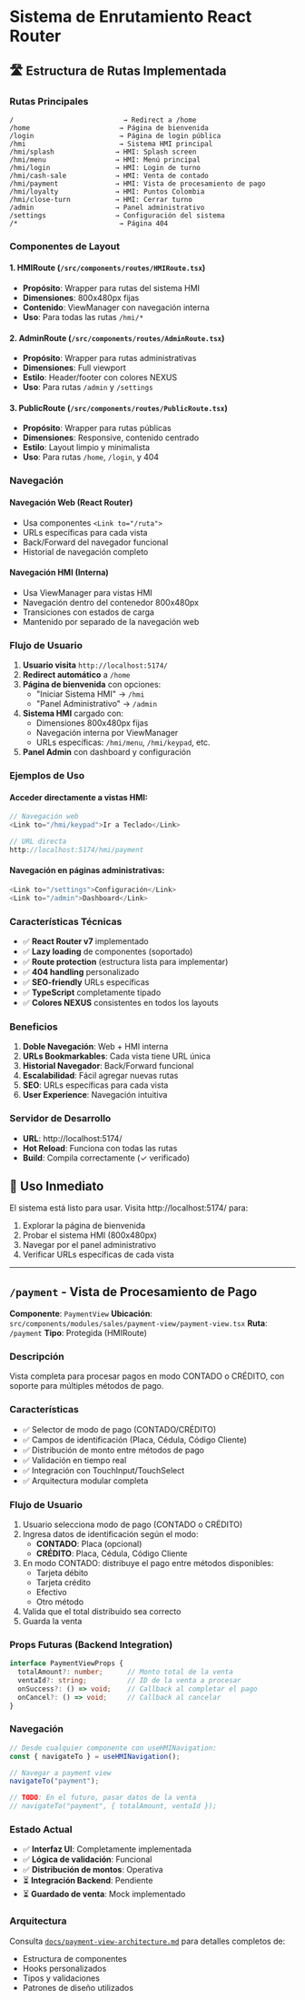 # Sistema de Enrutamiento React Router

## 🛣️ **Estructura de Rutas Implementada**

### **Rutas Principales**

```
/                           → Redirect a /home
/home                      → Página de bienvenida
/login                     → Página de login pública
/hmi                       → Sistema HMI principal
/hmi/splash               → HMI: Splash screen
/hmi/menu                 → HMI: Menú principal
/hmi/login                → HMI: Login de turno
/hmi/cash-sale            → HMI: Venta de contado
/hmi/payment              → HMI: Vista de procesamiento de pago
/hmi/loyalty              → HMI: Puntos Colombia
/hmi/close-turn           → HMI: Cerrar turno
/admin                    → Panel administrativo
/settings                 → Configuración del sistema
/*                         → Página 404
```

### **Componentes de Layout**

#### **1. HMIRoute** (`/src/components/routes/HMIRoute.tsx`)
- **Propósito**: Wrapper para rutas del sistema HMI
- **Dimensiones**: 800x480px fijas
- **Contenido**: ViewManager con navegación interna
- **Uso**: Para todas las rutas `/hmi/*`

#### **2. AdminRoute** (`/src/components/routes/AdminRoute.tsx`)
- **Propósito**: Wrapper para rutas administrativas
- **Dimensiones**: Full viewport
- **Estilo**: Header/footer con colores NEXUS
- **Uso**: Para rutas `/admin` y `/settings`

#### **3. PublicRoute** (`/src/components/routes/PublicRoute.tsx`)
- **Propósito**: Wrapper para rutas públicas
- **Dimensiones**: Responsive, contenido centrado
- **Estilo**: Layout limpio y minimalista
- **Uso**: Para rutas `/home`, `/login`, y 404

### **Navegación**

#### **Navegación Web (React Router)**
- Usa componentes `<Link to="/ruta">`
- URLs específicas para cada vista
- Back/Forward del navegador funcional
- Historial de navegación completo

#### **Navegación HMI (Interna)**
- Usa ViewManager para vistas HMI
- Navegación dentro del contenedor 800x480px
- Transiciones con estados de carga
- Mantenido por separado de la navegación web

### **Flujo de Usuario**

1. **Usuario visita** `http://localhost:5174/`
2. **Redirect automático** a `/home`
3. **Página de bienvenida** con opciones:
   - "Iniciar Sistema HMI" → `/hmi`
   - "Panel Administrativo" → `/admin`
4. **Sistema HMI** cargado con:
   - Dimensiones 800x480px fijas
   - Navegación interna por ViewManager
   - URLs específicas: `/hmi/menu`, `/hmi/keypad`, etc.
5. **Panel Admin** con dashboard y configuración

### **Ejemplos de Uso**

#### **Acceder directamente a vistas HMI:**
```javascript
// Navegación web
<Link to="/hmi/keypad">Ir a Teclado</Link>

// URL directa
http://localhost:5174/hmi/payment
```

#### **Navegación en páginas administrativas:**
```javascript
<Link to="/settings">Configuración</Link>
<Link to="/admin">Dashboard</Link>
```

### **Características Técnicas**

- ✅ **React Router v7** implementado
- ✅ **Lazy loading** de componentes (soportado)
- ✅ **Route protection** (estructura lista para implementar)
- ✅ **404 handling** personalizado
- ✅ **SEO-friendly** URLs específicas
- ✅ **TypeScript** completamente tipado
- ✅ **Colores NEXUS** consistentes en todos los layouts

### **Beneficios**

1. **Doble Navegación**: Web + HMI interna
2. **URLs Bookmarkables**: Cada vista tiene URL única
3. **Historial Navegador**: Back/Forward funcional
4. **Escalabilidad**: Fácil agregar nuevas rutas
5. **SEO**: URLs específicas para cada vista
6. **User Experience**: Navegación intuitiva

### **Servidor de Desarrollo**

- **URL**: http://localhost:5174/
- **Hot Reload**: Funciona con todas las rutas
- **Build**: Compila correctamente (✓ verificado)

## 🚀 **Uso Inmediato**

El sistema está listo para usar. Visita http://localhost:5174/ para:

1. Explorar la página de bienvenida
2. Probar el sistema HMI (800x480px)
3. Navegar por el panel administrativo
4. Verificar URLs específicas de cada vista

---

## `/payment` - Vista de Procesamiento de Pago

**Componente**: `PaymentView`
**Ubicación**: `src/components/modules/sales/payment-view/payment-view.tsx`
**Ruta**: `/payment`
**Tipo**: Protegida (HMIRoute)

### Descripción
Vista completa para procesar pagos en modo CONTADO o CRÉDITO, con soporte para múltiples métodos de pago.

### Características
- ✅ Selector de modo de pago (CONTADO/CRÉDITO)
- ✅ Campos de identificación (Placa, Cédula, Código Cliente)
- ✅ Distribución de monto entre métodos de pago
- ✅ Validación en tiempo real
- ✅ Integración con TouchInput/TouchSelect
- ✅ Arquitectura modular completa

### Flujo de Usuario
1. Usuario selecciona modo de pago (CONTADO o CRÉDITO)
2. Ingresa datos de identificación según el modo:
   - **CONTADO**: Placa (opcional)
   - **CRÉDITO**: Placa, Cédula, Código Cliente
3. En modo CONTADO: distribuye el pago entre métodos disponibles:
   - Tarjeta débito
   - Tarjeta crédito
   - Efectivo
   - Otro método
4. Valida que el total distribuido sea correcto
5. Guarda la venta

### Props Futuras (Backend Integration)
```typescript
interface PaymentViewProps {
  totalAmount?: number;      // Monto total de la venta
  ventaId?: string;          // ID de la venta a procesar
  onSuccess?: () => void;    // Callback al completar el pago
  onCancel?: () => void;     // Callback al cancelar
}
```

### Navegación
```typescript
// Desde cualquier componente con useHMINavigation:
const { navigateTo } = useHMINavigation();

// Navegar a payment view
navigateTo("payment");

// TODO: En el futuro, pasar datos de la venta
// navigateTo("payment", { totalAmount, ventaId });
```

### Estado Actual
- ✅ **Interfaz UI**: Completamente implementada
- ✅ **Lógica de validación**: Funcional
- ✅ **Distribución de montos**: Operativa
- ⏳ **Integración Backend**: Pendiente
- ⏳ **Guardado de venta**: Mock implementado

### Arquitectura
Consulta [`docs/payment-view-architecture.md`](docs/payment-view-architecture.md) para detalles completos de:
- Estructura de componentes
- Hooks personalizados
- Tipos y validaciones
- Patrones de diseño utilizados
